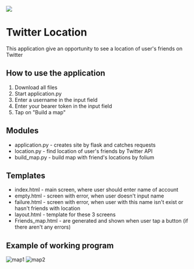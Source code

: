 <a href="https://twitter.com"><img src="https://img.icons8.com/color/48/000000/twitter--v1.png"/></a>
# Twitter Location
This application give an opportunity to see a location of user's friends on Twitter

## How to use the application
1. Download all files
2. Start application.py
3. Enter a username in the input field
4. Enter your bearer token in the input field
5. Tap on "Build a map"

## Modules
* application.py - creates site by flask and catches requests
* location.py - find location of user's friends by Twitter API
* build_map.py - build map with friend's locations by folium

## Templates
* index.html - main screen, where user should enter name of account
* empty.html - screen with error, when user doesn't input name
* failure.html - screen with error, when user with this name isn't exist or hasn't friends with location
* layout.html - template for these 3 screens
* Friends_map.html - are generated and shown when user tap a button (if there aren't any errors)

## Example of working program
![map1](https://user-images.githubusercontent.com/44781809/108779682-ea709b00-756f-11eb-8055-1e1020d24953.jpg)
![map2](https://user-images.githubusercontent.com/44781809/108752342-02cebe80-754c-11eb-8086-262bb716e26c.jpg)
